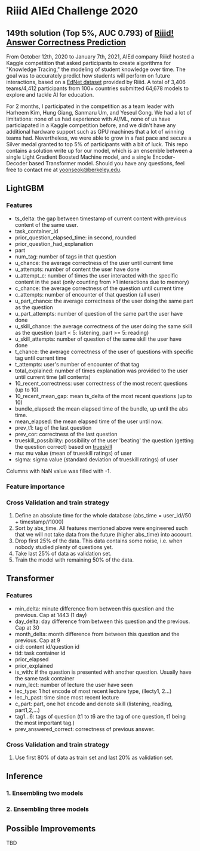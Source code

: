 # Riiid AIEd Challenge 2020
## 149th solution (Top 5%, AUC 0.793) of [Riiid! Answer Correctness Prediction](https://www.kaggle.com/c/riiid-test-answer-prediction)

From October 12th, 2020 to January 7th, 2021, AIEd company Riiid! hosted a Kaggle competition that asked participants to create algorithms for "Knowledge Tracing," the modeling of student knowledge over time. The goal was to accurately predict how students will perform on future interactions, based on a [EdNet dataset](https://github.com/riiid/ednet) provided by Riiid.  A total of 3,406 teams/4,412 participants from 100+ countries submitted 64,678 models to explore and tackle AI for education. 

For 2 months, I participated in the competition as a team leader with Harheem Kim, Hung Giang, Sanmaru Um, and Yeseul Gong. We had a lot of limitations: none of us had experience with AI/ML, none of us have particiapated in a Kaggle competition before, and we didn't have any additional hardware support such as GPU machines that a lot of winning teams had. Nevertheless, we were able to grow in a fast pace and secure a Silver medal granted to top 5% of participants with a bit of luck. This repo contains a solution write up for our model, which is an ensemble between a single Light Gradient Boosted Machine model, and a single Encoder-Decoder based Transformer model. Should you have any questions, feel free to contact me at yoonseok@berkeley.edu.

## LightGBM
### Features
* ts_delta: the gap between timestamp of current content with previous content of the same user.
* task_container_id
* prior_question_elapsed_time: in second, rounded
* prior_question_had_explanation
* part
* num_tag: number of tags in that question
* u_chance: the average correctness of the user until current time
* u_attempts: number of content the user have done
* u_attempt_c: number of times the user interacted with the specific content in the past (only counting from >1 interactions due to memory)
* c_chance: the average correctness of the question until current time
* c_attempts:  number of encounter of that question (all user)
* u_part_chance: the average correctness of the user doing the same part as the question
* u_part_attempts: number of question of the same part the user have done
* u_skill_chance: the average correctness of the user doing the same skill as the question (part < 5: listening, part >= 5: reading)
* u_skill_attempts: number of question of the same skill the user have done
* t_chance: the average correctness of the user of questions with specific tag until current time
* t_attempts: user's number of encounter of that tag
* total_explained: number of times explanation was provided to the user until current time (all contents)
* 10_recent_correctness: user correctness of the most recent questions (up to 10)
* 10_recent_mean_gap: mean ts_delta of the most recent questions (up to 10)
* bundle_elapsed: the mean elapsed time of the bundle, up until the abs time.
* mean_elapsed: the mean elapsed time of the user until now. 
* prev_t1: tag of the last question
* prev_cor: correctness of the last question
* trueskill_possibility: possibility of the user 'beating' the question (getting the question correct) based on [trueskill](https://trueskill.org/)
* mu: mu value (mean of trueskill ratings) of user
* sigma: sigma value (standard deviation of trueskill ratings) of user 

Columns with NaN value was filled with -1. 

### Feature importance


### Cross Validation and train strategy
1. Define an absolute time for the whole database (abs_time = user_id//50 + timestamp//1000)
2. Sort by abs_time. All features mentioned above were engineered such that we will not take data from the future (higher abs_time) into account.
3. Drop first 25% of the data. This data contains some noise, i.e. when nobody studied plenty of questions yet.
4. Take last 25% of data as validation set. 
5. Train the model with remaining 50% of the data. 

## Transformer
### Features
* min_delta: minute difference from between this question and the previous. Cap at 1443 (1 day)
* day_delta: day difference from between this question and the previous. Cap at 30
* month_delta: month difference from between this question and the previous. Cap at 9
* cid: content id/question id
* tid: task container id
* prior_elapsed
* prior_explained
* is_with: if the question is presented with another question. Usually have the same task container
* num_lect: number of lecture the user have seen
* lec_type: 1 hot encode of most recent lecture type, (llecty1, 2...)
* lec_h_past: time since most recent lecture
* c_part: part, one hot encode and denote skill (listening, reading, part1,2,...)
* tag1...6: tags of question (t1 to t6 are the tag of one question, t1 being the most important tag.)
* prev_answered_correct: correctness of previous answer.

### Cross Validation and train strategy
1. Use first 80% of data as train set and last 20% as validation set. 

## Inference
### 1. Ensembling two models
### 2. Ensembling three models

## Possible Improvements
TBD
